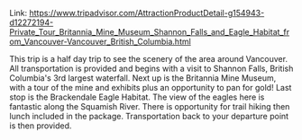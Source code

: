 Link: https://www.tripadvisor.com/AttractionProductDetail-g154943-d12272194-Private_Tour_Britannia_Mine_Museum_Shannon_Falls_and_Eagle_Habitat_from_Vancouver-Vancouver_British_Columbia.html

This trip is a half day trip to see the scenery of the area around Vancouver.  All transportation is provided and begins with a visit to Shannon Falls, British Columbia's 3rd largest waterfall.  Next up is the Britannia Mine Museum, with a tour of the mine and exhibits plus an opportunity to pan for gold!  Last stop is the Brackendale Eagle Habitat.  The view of the eagles here is fantastic along the Squamish River.  There is opportunity for trail hiking then lunch included in the package.  Transportation back to your departure point is then provided.
